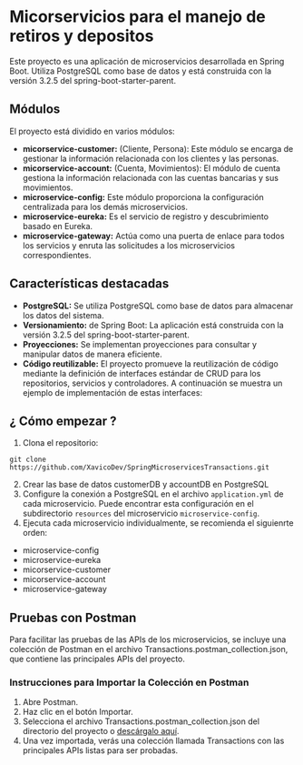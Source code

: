 # Micorservicios para el manejo de retiros y depositos

Este proyecto es una aplicación de microservicios desarrollada en Spring Boot. Utiliza PostgreSQL como base de datos y está construida con la versión 3.2.5 del spring-boot-starter-parent.

## Módulos

El proyecto está dividido en varios módulos:

- **micorservice-customer:** (Cliente, Persona): Este módulo se encarga de gestionar la información relacionada con los clientes y las personas.
- **micorservice-account:** (Cuenta, Movimientos): El módulo de cuenta gestiona la información relacionada con las cuentas bancarias y sus movimientos.
- **microservice-config:** Este módulo proporciona la configuración centralizada para los demás microservicios.
- **microservice-eureka:** Es el servicio de registro y descubrimiento basado en Eureka.
- **microservice-gateway:** Actúa como una puerta de enlace para todos los servicios y enruta las solicitudes a los microservicios correspondientes.

## Características destacadas

- **PostgreSQL:** Se utiliza PostgreSQL como base de datos para almacenar los datos del sistema.
- **Versionamiento:** de Spring Boot: La aplicación está construida con la versión 3.2.5 del spring-boot-starter-parent.
- **Proyecciones:** Se implementan proyecciones para consultar y manipular datos de manera eficiente.
- **Código reutilizable:** El proyecto promueve la reutilización de código mediante la definición de interfaces estándar de CRUD para los repositorios, servicios y controladores. A continuación se muestra un ejemplo de implementación de estas interfaces:

## ¿ Cómo empezar ?

1. Clona el repositorio:
```
git clone https://github.com/XavicoDev/SpringMicroservicesTransactions.git
```
2. Crear las base de datos customerDB y accountDB en PostgreSQL 
2. Configure la conexión a PostgreSQL en el archivo `application.yml` de cada microservicio. Puede encontrar esta configuración en el subdirectorio `resources` del microservicio `microservice-config`.
3. Ejecuta cada microservicio individualmente, se recomienda el siguienrte orden:
- microservice-config
- microservice-eureka
- micorservice-customer
- micorservice-account
- microservice-gateway

## Pruebas con Postman

Para facilitar las pruebas de las APIs de los microservicios, se incluye una colección de Postman en el archivo Transactions.postman_collection.json, que contiene las principales APIs del proyecto.

### Instrucciones para Importar la Colección en Postman

1. Abre Postman.
2. Haz clic en el botón Importar.
3. Selecciona el archivo Transactions.postman_collection.json del directorio del proyecto o [descárgalo aquí](Transactions.postman_collection.json).
4. Una vez importada, verás una colección llamada Transactions con las principales APIs listas para ser probadas.